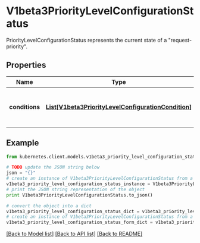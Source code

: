 # V1beta3PriorityLevelConfigurationStatus

PriorityLevelConfigurationStatus represents the current state of a \"request-priority\".

## Properties

Name | Type | Description | Notes
------------ | ------------- | ------------- | -------------
**conditions** | [**List[V1beta3PriorityLevelConfigurationCondition]**](V1beta3PriorityLevelConfigurationCondition.md) | &#x60;conditions&#x60; is the current state of \&quot;request-priority\&quot;. | [optional] 

## Example

```python
from kubernetes.client.models.v1beta3_priority_level_configuration_status import V1beta3PriorityLevelConfigurationStatus

# TODO update the JSON string below
json = "{}"
# create an instance of V1beta3PriorityLevelConfigurationStatus from a JSON string
v1beta3_priority_level_configuration_status_instance = V1beta3PriorityLevelConfigurationStatus.from_json(json)
# print the JSON string representation of the object
print V1beta3PriorityLevelConfigurationStatus.to_json()

# convert the object into a dict
v1beta3_priority_level_configuration_status_dict = v1beta3_priority_level_configuration_status_instance.to_dict()
# create an instance of V1beta3PriorityLevelConfigurationStatus from a dict
v1beta3_priority_level_configuration_status_form_dict = v1beta3_priority_level_configuration_status.from_dict(v1beta3_priority_level_configuration_status_dict)
```
[[Back to Model list]](../README.md#documentation-for-models) [[Back to API list]](../README.md#documentation-for-api-endpoints) [[Back to README]](../README.md)


